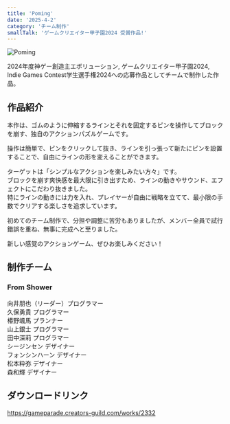 ```yaml
---
title: 'Poming'
date: '2025-4-2'
category: 'チーム制作'
smallTalk: 'ゲームクリエイター甲子園2024 受賞作品!'
---
```


![Poming](/work/Poming/image.webp "Poming")

2024年度神ゲー創造主エボリューション, ゲームクリエイター甲子園2024, Indie Games Contest学生選手権2024への応募作品としてチームで制作した作品。  
  
## 作品紹介  
本作は、ゴムのように伸縮するラインとそれを固定するピンを操作してブロックを崩す、独自のアクションパズルゲームです。  
  
操作は簡単で、ピンをクリックして抜き、ラインを引っ張って新たにピンを設置することで、自由にラインの形を変えることができます。  
  
ターゲットは「シンプルなアクションを楽しみたい方々」です。  
ブロックを崩す爽快感を最大限に引き出すため、ラインの動きやサウンド、エフェクトにこだわり抜きました。  
特にラインの動きには力を入れ、プレイヤーが自由に戦略を立てて、最小限の手数でクリアする楽しさを追求しています。  
  
初めてのチーム制作で、分担や調整に苦労もありましたが、メンバー全員で試行錯誤を重ね、無事に完成へと至りました。  
  
新しい感覚のアクションゲーム、ぜひお楽しみください！  

## 制作チーム  
### From Shower
向井朋也（リーダー）プログラマー  
久保勇貴 プログラマー  
椿野颯馬 プランナー  
山上銀士 プログラマー  
田中深莉 プログラマー  
シージンセン デザイナー  
フォンシンハーン デザイナー  
松本粋弥 デザイナー  
森和輝 デザイナー  
  
## ダウンロードリンク
<https://gameparade.creators-guild.com/works/2332>